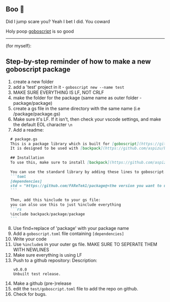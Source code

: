 ## Boo 👻
Did I jump scare you? Yeah I bet I did. You coward

Holy poop [goboscript](https://github.com/aspizu/goboscript) is so good

---

(for myself):
## Step-by-step reminder of how to make a new goboscript package
1. create a new folder
2. add a 'test' project in it - `goboscript new --name test`
3. MAKE SURE EVERYTHING IS LF, NOT CRLF
4. make the folder for the package (same name as outer folder - package/package)
5. create a gs file in the same directory with the same name (i.e /package/package.gs)
6. Make sure it's LF. If it isn't, then check your vscode settings, and make the default EOL character `\n`
7. Add a readme:
~~~md
  # package.gs
  This is a package library which is built for [goboscript](https://github.com/aspizu/goboscript).
  It is designed to be used with [backpack](https://github.com/aspizu/backpack)
  
  ## Installation
  To use this, make sure to install [backpack](https://github.com/aspizu/backpack)
  
  You can use the standard library by adding these lines to goboscript.toml:
  ```toml
  [dependencies]
  std = "https://github.com/FAReTek1/package@<the version you want to use>"
  ```
  
  Then, add this %include to your gs file:
  you can also use this to just %include everything
  ```rs
  %include backpack/package/package
  ```
~~~
8. Use find+replace of 'package' with your package name
9. Add a `goboscript.toml` file containing `[dependencies]`
10. Write your code
11. Use `%include`s in your outer gs file. MAKE SURE TO SEPERATE THEM WITH NEWLINES
12. Make sure everything is using LF
13. Push to a github repository:
    Description:
    ```
    v0.0.0
    Unbuilt test release.
    ```
15. Make a github (pre-)release
16. edit the `test/goboscript.toml` file to add the repo on github.
17. Check for bugs.

